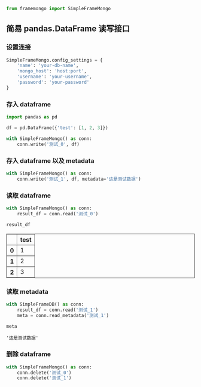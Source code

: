

```python
from framemongo import SimpleFrameMongo
```

## 简易 pandas.DataFrame 读写接口

### 设置连接


```python
SimpleFrameMongo.config_settings = {
    'name': 'your-db-name',
    'mongo_host': 'host:port',
    'username': 'your-username',
    'password': 'your-password'
}
```

### 存入 dataframe


```python
import pandas as pd
```


```python
df = pd.DataFrame({'test': [1, 2, 3]})
```


```python
with SimpleFrameMongo() as conn:
    conn.write('测试_0', df)
```

### 存入 dataframe 以及 metadata


```python
with SimpleFrameMongo() as conn:
    conn.write('测试_1', df, metadata='这是测试数据')
```

### 读取 dataframe


```python
with SimpleFrameMongo() as conn:
    result_df = conn.read('测试_0')
```


```python
result_df
```




<div>
<style scoped>
    .dataframe tbody tr th:only-of-type {
        vertical-align: middle;
    }

    .dataframe tbody tr th {
        vertical-align: top;
    }

    .dataframe thead th {
        text-align: right;
    }
</style>
<table border="1" class="dataframe">
  <thead>
    <tr style="text-align: right;">
      <th></th>
      <th>test</th>
    </tr>
  </thead>
  <tbody>
    <tr>
      <th>0</th>
      <td>1</td>
    </tr>
    <tr>
      <th>1</th>
      <td>2</td>
    </tr>
    <tr>
      <th>2</th>
      <td>3</td>
    </tr>
  </tbody>
</table>
</div>



### 读取 metadata


```python
with SimpleFrameDB() as conn:
    result_df = conn.read('测试_1')
    meta = conn.read_metadata('测试_1')
```


```python
meta
```




    '这是测试数据'



### 删除 dataframe


```python
with SimpleFrameMongo() as conn:
    conn.delete('测试_0')
    conn.delete('测试_1')
```
